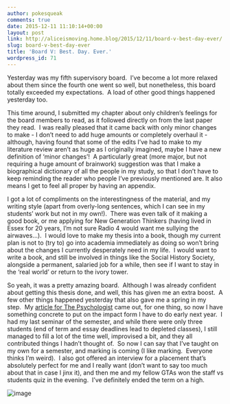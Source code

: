 ```yaml
---
author: pokesqueak
comments: true
date: 2015-12-11 11:10:14+00:00
layout: post
link: http://aliceismoving.home.blog/2015/12/11/board-v-best-day-ever/
slug: board-v-best-day-ever
title: 'Board V: Best. Day. Ever.'
wordpress_id: 71
---
```


Yesterday was my fifth supervisory board.  I’ve become a lot more relaxed about them since the fourth one went so well, but nonetheless, this board totally exceeded my expectations.  A load of other good things happened yesterday too.

This time around, I submitted my chapter about only children’s feelings for the board members to read, as it followed directly on from the last paper they read.  I was really pleased that it came back with only minor changes to make - I don’t need to add huge amounts or completely overhaul it - although, having found that some of the edits I’ve had to make to my literature review aren’t as huge as I originally imagined, maybe I have a new definition of ‘minor changes’!  A particularly great (more major, but not requiring a huge amount of brainwork) suggestion was that I make a biographical dictionary of all the people in my study, so that I don’t have to keep reminding the reader who people I’ve previously mentioned are. It also means I get to feel all proper by having an appendix.

I got a lot of compliments on the interestingness of the material, and my writing style (apart from overly-long sentences, which I can see in my students’ work but not in my own!).  There was even talk of it making a good book, or me applying for New Generation Thinkers (having lived in Essex for 20 years, I’m not sure Radio 4 would want me sullying the airwaves…).  I would love to make my thesis into a book, though my current plan is not to (try to) go into academia immediately as doing so won’t bring about the changes I currently desperately need in my life.  I would want to write a book, and still be involved in things like the Social History Society, alongside a permanent, salaried job for a while, then see if I want to stay in the ‘real world’ or return to the ivory tower.

So yeah, it was a pretty amazing board.  Although I was already confident about getting this thesis done, and well, this has given me an extra boost.  A few other things happened yesterday that also gave me a spring in my step.  My [article for The Psychologist](https://thepsychologist.bps.org.uk/volume-29/january-2016/screwed-little-despots) came out, for one thing, so now I have something concrete to put on the impact form I have to do early next year.  I had my last seminar of the semester, and while there were only three students (end of term and essay deadlines lead to depleted classes), I still managed to fill a lot of the time well, improvised a bit, and they all contributed things I hadn’t thought of.  So now I can say that I’ve taught on my own for a semester, and marking is coming (I like marking.  Everyone thinks I’m weird).  I also got offered an interview for a placement that’s absolutely perfect for me and I really want (don’t want to say too much about that in case I jinx it), and then me and my fellow GTAs won the staff vs students quiz in the evening.  I’ve definitely ended the term on a high.

![image](https://66.media.tumblr.com/99c6c8cc2984502e08a9a3c1f6d97339/tumblr_inline_nz6xooQ4ZQ1s70b7a_540.jpg)
